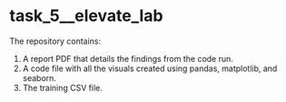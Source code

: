 # task_5__elevate_lab
The repository contains:  
1. A report PDF that details the findings from the code run.  
2. A code file with all the visuals created using pandas, matplotlib, and seaborn.  
3. The training CSV file.
